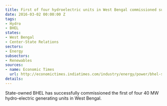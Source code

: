 ```yaml
---
title: First of four hydroelectric units in West Bengal commissioned successfully
date: 2016-03-02 00:00:00 Z
tags:
- Hydro
- BHEL
states:
- West Bengal
- Center-State Relations
sectors:
- Energy
subsectors:
- Renewables
sources:
- name: Economic Times
  url: http://economictimes.indiatimes.com/industry/energy/power/bhel-starts-40-mw-hydro-power-unit-in-west-bengal/articleshow/51120981.cms
details: 
---
```


State-owned BHEL has successfully commissioned the first of four 40 MW hydro-electric generating units in West Bengal.
